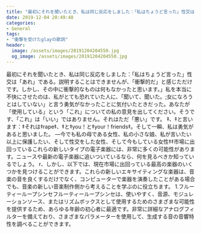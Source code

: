 ```yaml
---
title: "最初にそれを聞いたとき、私は同じ反応をしました：「私はちょうど言った」‪性交は「あれ」である。"
date: 2019-12-04 20:49:48
categories:
- General
tags:
- "衝撃を受けたglayの歌詞"
header:
  image: /assets/images/20191204204550.jpg
  og_image: /assets/images/20191204204550.jpg
---
```


最初にそれを聞いたとき、私は同じ反応をしました：「私はちょうど言った」‪性交は「あれ」である。説明することはできませんが、「衝撃的だ」と感じただけです。しかし、その中に衝撃的なものは何もなかったと思います。」私を本当に不快にさせたのは、私がとても恐れていた人に、「聞いて、聞いた。;女になろうとはしていない」と言う勇気がなかったことに気付いたときだった。あなたが「使用している」という「これ」についての私の意見を出してください。そうです、「これ」は「いい」ではありません。それはただ「悪い」です。 ‡、‡と言います：‡それは‡rape‡、‡と‡you！と‡your！‬friends‡。そして一瞬、私は勇気があると思いました。 —今でも私の母である女性、私の小さな娘、私が言いたい以上に保護したい、そして性交をした女性、そして今もしている女性‡‡市場に出回っているこれらの新しいタイプの電子楽器には、非常に多くの可能性があります。ニュースや最新の電子楽器に追いついているなら、何を見るべきか知っているでしょう。 r、しかし、以下では、現在市場に出回っている最高の楽器のいくつかを見つけることができます。これらの新しいエキサイティングな楽器は、音楽の音を良くするだけでなく、コンピューターで楽器を演奏したことがある場合でも、音楽の新しい音楽制作側から考えることを学ぶのに役立ちます。 1.フルーティーループシンセフルーティーループシンセは、使いやすく、音源、モジュレーションソース、またはリズムボックスとして使用するためのさまざまな可能性を提供するため、あらゆる年齢の初心者に最適です。非常に詳細なアナログフィルターを備えており、さまざまなパラメーターを使用して、生成する音の音響特性を調べることができます。
